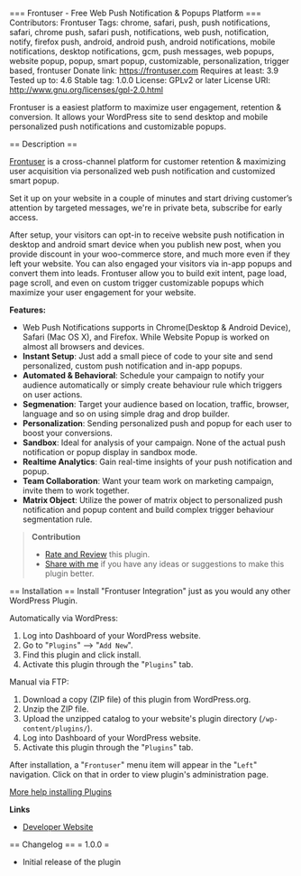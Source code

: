 === Frontuser - Free Web Push Notification & Popups Platform ===
Contributors: Frontuser
Tags: chrome, safari, push, push notifications, safari, chrome push, safari push, notifications, web push, notification, notify, firefox push, android, android push, android notifications, mobile notifications, desktop notifications, gcm, push messages, web popups, website popup, popup, smart popup, customizable, personalization, trigger based, frontuser
Donate link: https://frontuser.com
Requires at least: 3.9
Tested up to: 4.6
Stable tag: 1.0.0
License: GPLv2 or later
License URI: http://www.gnu.org/licenses/gpl-2.0.html

Frontuser is a easiest platform to maximize user engagement, retention & conversion. It allows your WordPress site to send desktop and mobile personalized push notifications and customizable popups.

== Description ==

[Frontuser](https://frontuser.com) is a cross-channel platform for customer retention & maximizing user acquisition via personalized web push notification and customized smart popup.

Set it up on your website in a couple of minutes and start driving customer’s attention by targeted messages, we're in private beta, subscribe for early access.

After setup, your visitors can opt-in to receive website push notification in desktop and android smart device when you publish new post, when you provide discount in your woo-commerce store, and much more even if they left your website. You can also engaged your visitors via in-app popups and convert them into leads. Frontuser allow you to build exit intent, page load, page scroll, and even on custom trigger customizable popups which maximize your user engagement for your website.


**Features:**
* Web Push Notifications supports in Chrome(Desktop & Android Device), Safari (Mac OS X), and Firefox. While Website Popup is worked on almost all browsers and devices.
* **Instant Setup**: Just add a small piece of code to your site and send personalized, custom push notification and in-app popups.
* **Automated & Behavioral**: Schedule your campaign to notify your audience automatically or simply create behaviour rule which triggers on user actions.
* **Segmenation**: Target your audience based on location, traffic, browser, language and so on using simple drag and drop builder.
* **Personalization**: Sending personalized push and popup for each user to boost your conversions.
* **Sandbox**: Ideal for analysis of your campaign. None of the actual push notification or popup display in sandbox mode.
* **Realtime Analytics**: Gain real-time insights of your push notification and popup.
* **Team Collaboration**: Want your team work on marketing campaign, invite them to work together.
* **Matrix Object**: Utilize the power of matrix object to personalized push notification and popup content and build complex trigger behaviour segmentation rule.


>**Contribution**
>* [Rate and Review](https://wordpress.org/support/view/plugin-reviews/frontuser-integration?rate=5#postform) this plugin.
>* [Share with me](mailto:support@frontuser.com) if you have any ideas or suggestions to make this plugin better.


== Installation ==
Install "Frontuser Integration" just as you would any other WordPress Plugin.

Automatically via WordPress:

1. Log into Dashboard of your WordPress website.
2. Go to "`Plugins`" —> "`Add New`".
3. Find this plugin and click install.
4. Activate this plugin through the "`Plugins`" tab.

Manual via FTP:

1. Download a copy (ZIP file) of this plugin from WordPress.org.
2. Unzip the ZIP file.
3. Upload the unzipped catalog to your website's plugin directory (`/wp-content/plugins/`).
4. Log into Dashboard of your WordPress website.
5. Activate this plugin through the "`Plugins`" tab.

After installation, a "`Frontuser`" menu item will appear in the "`Left`" navigation. Click on that in order to view plugin's administration page.

[More help installing Plugins](http://codex.wordpress.org/Managing_Plugins#Installing_Plugins "WordPress Codex: Installing Plugins")

**Links**

* [Developer Website](https://frontuser.com)

== Changelog ==
= 1.0.0 =
- Initial release of the plugin
